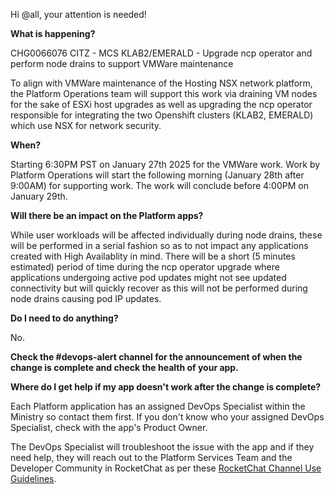 Hi @all, your attention is needed! 

**What is happening?**

CHG0066076 CITZ - MCS KLAB2/EMERALD - Upgrade ncp operator and perform node drains to support VMWare maintenance

To align with VMWare maintenance of the Hosting NSX network platform, the Platform Operations team will support this work via draining VM nodes for the sake of ESXi host upgrades as well as upgrading the ncp operator responsible for integrating the two Openshift clusters (KLAB2, EMERALD) which use NSX for network security.

**When?**

Starting 6:30PM PST on January 27th 2025 for the VMWare work. Work by Platform Operations will start the following morning (January 28th after 9:00AM) for supporting work. The work will conclude before 4:00PM on January 29th.

**Will there be an impact on the Platform apps?**

While user workloads will be affected individually during node drains, these will be performed in a serial fashion so as to not impact any applications created with High Availablity in mind. There will be a short (5 minutes estimated) period of time during the ncp operator upgrade where applications undergoing active pod updates might not see updated connectivity but will quickly recover as this will not be performed during node drains causing pod IP updates.

**Do I need to do anything?**

No.

**Check the #devops-alert channel for the announcement of when the change is complete and check the health of your app.**

**Where do I get help if my app doesn't work after the change is complete?**

Each Platform application has an assigned DevOps Specialist within the Ministry so contact them first. If you don't know who your assigned DevOps Specialist, check with the app's Product Owner.

The DevOps Specialist will troubleshoot the issue with the app and if they need help, they will reach out to the Platform Services Team and the Developer Community in RocketChat as per these [RocketChat Channel Use Guidelines](https://developer.gov.bc.ca/docs/default/component/bc-developer-guide/rocketchat/rocketchat-channel-descriptions/).
